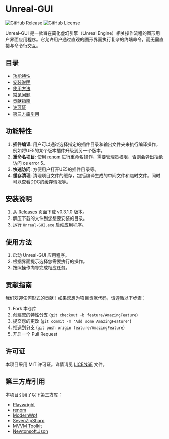 # Unreal-GUI

![GitHub Release](https://img.shields.io/github/v/release/G-POPLO/unreal-GUI)
![GitHub License](https://img.shields.io/github/license/G-POPLO/unreal-GUI)

Unreal-GUI 是一款旨在简化虚幻引擎（Unreal Engine）相关操作流程的图形用户界面应用程序。它允许用户通过直观的图形界面执行复杂的终端命令，而无需直接与命令行交互。

## 目录

- [功能特性](#功能特性)
- [安装说明](#安装说明)
- [使用方法](#使用方法)
- [常见问题](#常见问题)
- [贡献指南](#贡献指南)
- [许可证](#许可证)
- [第三方库引用](#第三方库引用)

## 功能特性

1. **插件编译**: 用户可以通过选择指定的插件目录和输出文件夹来执行编译操作，例如将UE5的某个版本插件升级到另一个版本。
2. **重命名项目**: 使用 [renom](https://github.com/UnrealisticDev/Renom) 进行重命名操作，需要管理员权限，否则会弹出拒绝访问 os error 5。
3. **快速访问**: 方便用户打开UE5的插件目录等。
4. **缓存清理**: 清理项目文件的缓存，包括编译生成的中间文件和临时文件。同时可以查看DDC的缓存情况等。

## 安装说明

1. 从 [Releases](https://github.com/G-POPLO/unreal-GUI/releases) 页面下载 v0.3.1.0 版本。
2. 解压下载的文件到您想要安装的目录。
3. 运行 `Unreal-GUI.exe` 启动应用程序。

## 使用方法

1. 启动 Unreal-GUI 应用程序。
2. 根据界面提示选择您需要执行的操作。
3. 按照操作向导完成相应任务。

## 贡献指南

我们欢迎任何形式的贡献！如果您想为项目贡献代码，请遵循以下步骤：

1. Fork 本仓库
2. 创建您的特性分支 (`git checkout -b feature/AmazingFeature`)
3. 提交您的更改 (`git commit -m 'Add some AmazingFeature'`)
4. 推送到分支 (`git push origin feature/AmazingFeature`)
5. 开启一个 Pull Request

## 许可证

本项目采用 MIT 许可证。详情请见 [LICENSE](LICENSE.txt) 文件。

## 第三方库引用

本项目引用了以下第三方库：

- [Playwright](https://github.com/microsoft/playwright-dotnet)
- [renom](https://github.com/UnrealisticDev/Renom)
- [ModernWpf](https://github.com/ModernWpf/ModernWpf)
- [SevenZipSharp](https://github.com/squid-box/SevenZipSharp)
- [MVVM Toolkit](https://github.com/CommunityToolkit/dotnet)
- [Newtonsoft.Json](https://www.newtonsoft.com/json)

